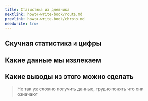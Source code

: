 ```yaml
---
title: Статистика из дневника
nextlink: howto-write-book/route.md
prevlink: howto-write-book/chrono.md
needwrite: true
---
```


## Скучная статистика и цифры

## Какие данные мы извлекаем

## Какие выводы из этого можно сделать

> Не так уж сложно получить данные, трудно понять что они означают
